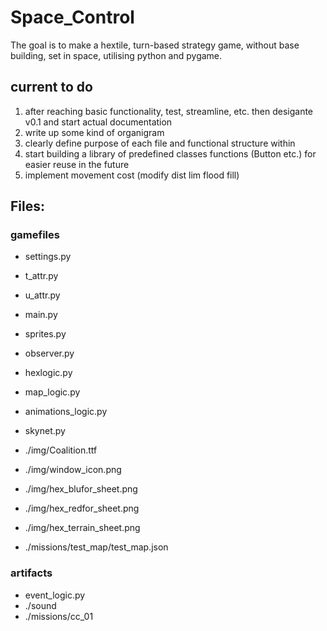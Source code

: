 # Space_Control
The goal is to make a hextile, turn-based strategy game, without base building, set in space, utilising python and pygame.

## current to do
 1. after reaching basic functionality, test, streamline, etc. then desigante v0.1 and start actual documentation
 2. write up some kind of organigram
 3. clearly define purpose of each file and functional structure within
 4. start building a library of predefined classes functions (Button etc.) for easier reuse in the future
 5. implement movement cost (modify dist lim flood fill)
 
 
## Files:

### gamefiles

 - settings.py
 - t_attr.py
 - u_attr.py
 - main.py
 - sprites.py
 - observer.py
 - hexlogic.py
 - map_logic.py
 - animations_logic.py
 - skynet.py

 - ./img/Coalition.ttf
 - ./img/window_icon.png
 - ./img/hex_blufor_sheet.png
 - ./img/hex_redfor_sheet.png
 - ./img/hex_terrain_sheet.png

 - ./missions/test_map/test_map.json

### artifacts

 - event_logic.py
 - ./sound
 - ./missions/cc_01

